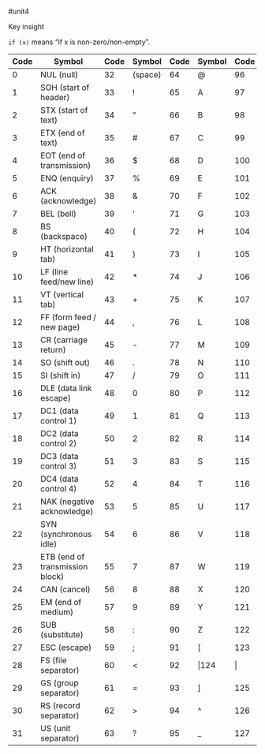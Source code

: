 #unit4

Key insight

`if (x)` means “if x is non-zero/non-empty”.

| Code | Symbol                          | Code | Symbol  | Code | Symbol | Code | Symbol |
| ---- | ------------------------------- | ---- | ------- | ---- | ------ | ---- | ------ |
| 0    | NUL (null)                      | 32   | (space) | 64   | @      | 96   | `      |
| 1    | SOH (start of header)           | 33   | !       | 65   | A      | 97   | a      |
| 2    | STX (start of text)             | 34   | ”       | 66   | B      | 98   | b      |
| 3    | ETX (end of text)               | 35   | #       | 67   | C      | 99   | c      |
| 4    | EOT (end of transmission)       | 36   | $       | 68   | D      | 100  | d      |
| 5    | ENQ (enquiry)                   | 37   | %       | 69   | E      | 101  | e      |
| 6    | ACK (acknowledge)               | 38   | &       | 70   | F      | 102  | f      |
| 7    | BEL (bell)                      | 39   | ’       | 71   | G      | 103  | g      |
| 8    | BS (backspace)                  | 40   | (       | 72   | H      | 104  | h      |
| 9    | HT (horizontal tab)             | 41   | )       | 73   | I      | 105  | i      |
| 10   | LF (line feed/new line)         | 42   | *       | 74   | J      | 106  | j      |
| 11   | VT (vertical tab)               | 43   | +       | 75   | K      | 107  | k      |
| 12   | FF (form feed / new page)       | 44   | ,       | 76   | L      | 108  | l      |
| 13   | CR (carriage return)            | 45   | -       | 77   | M      | 109  | m      |
| 14   | SO (shift out)                  | 46   | .       | 78   | N      | 110  | n      |
| 15   | SI (shift in)                   | 47   | /       | 79   | O      | 111  | o      |
| 16   | DLE (data link escape)          | 48   | 0       | 80   | P      | 112  | p      |
| 17   | DC1 (data control 1)            | 49   | 1       | 81   | Q      | 113  | q      |
| 18   | DC2 (data control 2)            | 50   | 2       | 82   | R      | 114  | r      |
| 19   | DC3 (data control 3)            | 51   | 3       | 83   | S      | 115  | s      |
| 20   | DC4 (data control 4)            | 52   | 4       | 84   | T      | 116  | t      |
| 21   | NAK (negative acknowledge)      | 53   | 5       | 85   | U      | 117  | u      |
| 22   | SYN (synchronous idle)          | 54   | 6       | 86   | V      | 118  | v      |
| 23   | ETB (end of transmission block) | 55   | 7       | 87   | W      | 119  | w      |
| 24   | CAN (cancel)                    | 56   | 8       | 88   | X      | 120  | x      |
| 25   | EM (end of medium)              | 57   | 9       | 89   | Y      | 121  | y      |
| 26   | SUB (substitute)                | 58   | :       | 90   | Z      | 122  | z      |
| 27   | ESC (escape)                    | 59   | ;       | 91   | [      | 123  | {      |
| 28   | FS (file separator)             | 60   | <       | 92   | \|124  | \|   |        |
| 29   | GS (group separator)            | 61   | =       | 93   | ]      | 125  | }      |
| 30   | RS (record separator)           | 62   | >       | 94   | ^      | 126  | ~      |
| 31   | US (unit separator)             | 63   | ?       | 95   | _      | 127  |        |